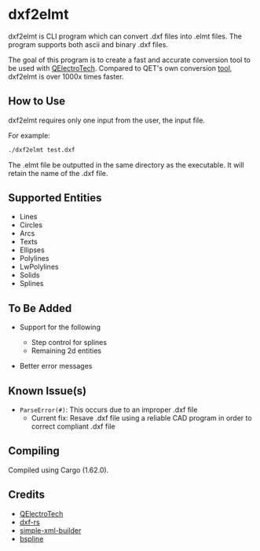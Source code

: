 # dxf2elmt
dxf2elmt is CLI program which can convert .dxf files into .elmt files. The program supports both ascii and binary .dxf files.

The goal of this program is to create a fast and accurate conversion tool to be used with [QElectroTech](https://qelectrotech.org/). Compared to QET's own conversion [tool](https://github.com/rdsivd/DXFtoQET-2020), dxf2elmt is over 1000x times faster.

## How to Use
dxf2elmt requires only one input from the user, the input file.

For example:

```bash
./dxf2elmt test.dxf
```

The .elmt file be outputted in the same directory as the executable. It will retain the name of the .dxf file.

## Supported Entities

* Lines
* Circles
* Arcs
* Texts
* Ellipses
* Polylines
* LwPolylines
* Solids
* Splines

## To Be Added

* Support for the following
    * Step control for splines
    * Remaining 2d entities

* Better error messages

## Known Issue(s)

* `ParseError(#)`: This occurs due to an improper .dxf file
    * Current fix: Resave .dxf file using a reliable CAD program in order to correct compliant .dxf file

## Compiling

Compiled using Cargo (1.62.0).

## Credits

* [QElectroTech](https://qelectrotech.org/)
* [dxf-rs](https://github.com/IxMilia/dxf-rs)
* [simple-xml-builder](https://github.com/Accelbread/simple-xml-builder)
* [bspline](https://github.com/Twinklebear/bspline)
